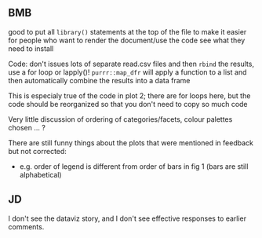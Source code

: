 ## BMB

good to put all `library()` statements at the top of the file to make it easier for people who want to render the document/use the code see what they need to install

Code: don't issues lots of separate read.csv files and then `rbind` the results, use a for loop or lapply()!  `purrr::map_dfr` will apply a function to a list and then automatically combine the results into a data frame

This is especialy true of the code in plot 2; there are for loops here, but the code should be reorganized so that you don't need to copy so much code

Very little discussion of ordering of categories/facets, colour palettes chosen ... ?

There are still funny things about the plots that were mentioned in feedback but not corrected:

* e.g. order of legend is different from order of bars in fig 1 (bars are still alphabetical)

## JD

I don't see the dataviz story, and I don't see effective responses to earlier comments.

